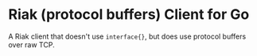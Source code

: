 Riak (protocol buffers) Client for Go
================

A Riak client that doesn't use `interface{}`, but does use protocol buffers over
raw TCP. 